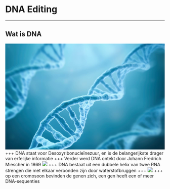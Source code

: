 # DNA Editing
---
## Wat is DNA
![](DNA.jpg)
+++
DNA staat voor Desoxyribonucleïnezuur, en is de belangerijkste drager van erfelijke informatie
+++
Verder werd DNA ontekt door Johann Fredrich Miescher in 1869
![](Friedrich_Miescher)
+++
DNA bestaat uit een dubbele helix van twee RNA strengen die met elkaar verbonden zijn door waterstofbruggen
+++
![](DNA-grootte.jpeg)
+++
op een cromosoon bevinden de genen zich, een gen heeft een of meer DNA-sequenties
